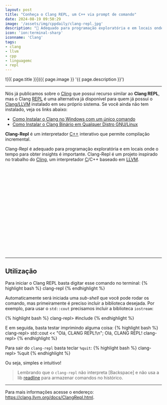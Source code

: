```yaml
---
layout: post
title: "Conheça o Clang REPL, um C++ via prompt de comando"
date: 2024-08-19 09:50:29
image: '/assets/img/cppdaily/clang-repl.jpg'
description: "🚀 Adequado para programação exploratória e em locais onde o tempo para obter insights é importante."
icon: 'ion:terminal-sharp'
iconname: 'Clang'
tags:
- clang
- llvm
- cpp
- linguagemc
- repl
---
```


![{{ page.title }}]({{ page.image }} '{{ page.description }}')

---

Nós já publicamos sobre o [Cling](https://terminalroot.com.br/2022/02/cling-rode-c-cpp-como-script.html) que possui recurso similar ao **Clang REPL**, mas o Clang [REPL](https://terminalroot.com.br/2024/08/para-que-serve-instalacao-e-uso-da-biblioteca-readline.html) é uma alternativa já disponível para quem já possui o [Clang/LLVM](https://terminalroot.com.br/tags#clang) instalado em seu próprio sistema. Se você ainda não tem instalado, veja os links abaixo:
+ [Como Instalar o Clang no Windows com um único comando](https://terminalroot.com.br/2024/07/como-instalar-o-clang-no-windows-com-um-unico-comando.html)
+ [Como Instalar o Clang Binário em Qualquer Distro GNU/Linux](https://terminalroot.com.br/2023/01/como-instalar-o-clang-binario-em-qualquer-distro-gnu-linux.html)

**Clang-Repl** é um interpretador [C++](https://terminalroot.com.br/tags#cpp) interativo que permite compilação incremental.

Clang-Repl é adequado para programação exploratória e em locais onde o tempo para obter insights é importante. Clang-Repl é um projeto inspirado no trabalho do [Cling](https://terminalroot.com.br/2022/02/cling-rode-c-cpp-como-script.html), um interpretador [C](https://terminalroot.com.br/tags#linguagemc)/C++ baseado em [LLVM](https://terminalroot.com.br/tags#llvm). 


<!-- SQUARE - GAMES ROOT -->
<script async src="//pagead2.googlesyndication.com/pagead/js/adsbygoogle.js"></script>
<ins class="adsbygoogle"
style="display:inline-block;width:336px;height:280px"
data-ad-client="ca-pub-2838251107855362"
data-ad-slot="5351066970"></ins>
<script>
(adsbygoogle = window.adsbygoogle || []).push({});
</script>

---

## Utilização
Para iniciar o Clang REPL basta digitar esse comando no terminal:
{% highlight bash %}
clang-repl
{% endhighlight %}

Automaticamente será iniciada uma *sub-shell* que você pode rodar os comando, mas primeiramente é preciso incluir a biblioteca desejada. Por exemplo, para usar o `std::cout` precisamos incluir a biblioteca `iostream`:

{% highlight bash %}
clang-repl> #include <iostream>
{% endhighlight %}

E em seguida, basta testar imprimindo alguma coisa:
{% highlight bash %}
clang-repl> std::cout << "Olá, CLANG REPL!\n"; 
Olá, CLANG REPL!
clang-repl> 
{% endhighlight %}

Para sair do `clang-repl` basta teclar `%quit`:
{% highlight bash %}
clang-repl> %quit
{% endhighlight %}

Ou seja, simples e intuitivo!
> Lembrando que o `clang-repl` não interpreta [Backspace] e não usa a lib [readline](https://terminalroot.com.br/2024/08/para-que-serve-instalacao-e-uso-da-biblioteca-readline.html) para armazenar comandos no histórico.

---

Para mais informações acesse o endereço: <https://clang.llvm.org/docs/ClangRepl.html>.


